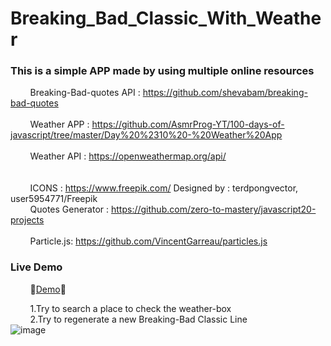 # Breaking_Bad_Classic_With_Weather

### This is a simple APP made by using multiple online resources

&nbsp;&nbsp;&nbsp;&nbsp;&nbsp;&nbsp;&nbsp;&nbsp;Breaking-Bad-quotes API : https://github.com/shevabam/breaking-bad-quotes
<br>
<br>
&nbsp;&nbsp;&nbsp;&nbsp;&nbsp;&nbsp;&nbsp;&nbsp;Weather APP : https://github.com/AsmrProg-YT/100-days-of-javascript/tree/master/Day%20%2310%20-%20Weather%20App
<br>
<br>
&nbsp;&nbsp;&nbsp;&nbsp;&nbsp;&nbsp;&nbsp;&nbsp;Weather API : https://openweathermap.org/api/    
<br>
<br>
&nbsp;&nbsp;&nbsp;&nbsp;&nbsp;&nbsp;&nbsp;&nbsp;ICONS : https://www.freepik.com/   Designed by : terdpongvector, user5954771/Freepik
<br>
&nbsp;&nbsp;&nbsp;&nbsp;&nbsp;&nbsp;&nbsp;&nbsp;Quotes Generator : https://github.com/zero-to-mastery/javascript20-projects
<br>
<br>
&nbsp;&nbsp;&nbsp;&nbsp;&nbsp;&nbsp;&nbsp;&nbsp;Particle.js: https://github.com/VincentGarreau/particles.js

### Live Demo


&nbsp;&nbsp;&nbsp;&nbsp;&nbsp;&nbsp;&nbsp;&nbsp;🎈[Demo](https://chi-keke.github.io/Breaking_Bad_Classic_With_Weather/)🎈

&nbsp;&nbsp;&nbsp;&nbsp;&nbsp;&nbsp;&nbsp;&nbsp;1.Try to search a place to check the weather-box
<br>
&nbsp;&nbsp;&nbsp;&nbsp;&nbsp;&nbsp;&nbsp;&nbsp;2.Try to regenerate a new Breaking-Bad Classic Line
<br>
![image](https://user-images.githubusercontent.com/113175990/231826822-bf2bbc48-3f5c-4cad-97b4-17dff447ad69.png)



